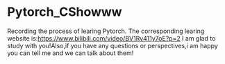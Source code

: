 # Pytorch_CShowww
Recording the process of learing Pytorch.
The corresponding learing website is:https://www.bilibili.com/video/BV1Rv411y7oE?p=2
I am glad to study with you!Also,if you have any questions or perspectives,i am happy you can tell me and we can talk about them!
